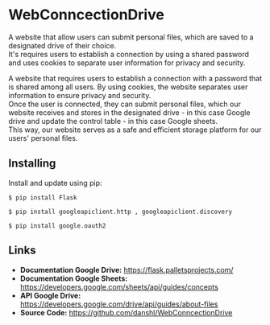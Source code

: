 # WebConncectionDrive
A website that allow users can submit personal files, which are saved to a designated drive of their choice.  
It's requires users to establish a connection by using a shared password and uses cookies to separate user information for privacy and security.


A website that requires users to establish a connection with a password that is shared among all users. By using cookies, the website separates user information to ensure privacy and security.    
Once the user is connected, they can submit personal files, which our website receives and stores in the designated drive - in this case Google drive and update the control table - in this case Google sheets.     
This way, our website serves as a safe and efficient storage platform for our users' personal files.    

Installing
------
Install and update using pip: 
```
$ pip install Flask
```
```
$ pip install googleapiclient.http , googleapiclient.discovery
```
```
$ pip install google.oauth2
```

Links
------
- **Documentation Google Drive:** https://flask.palletsprojects.com/
- **Documentation Google Sheets:** https://developers.google.com/sheets/api/guides/concepts
- **API Google Drive:** https://developers.google.com/drive/api/guides/about-files
- **Source Code:** https://github.com/danshl/WebConncectionDrive

